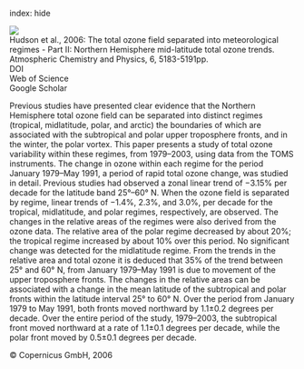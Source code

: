 index: hide

<div class="Citation">
    <div class="Citation-thumb CitationThumb-linked"  data-href="https://doi.org/10.5194/acp-6-5183-2006">
      <img src="https://static.claimspace.cloud/climate-study-static/refs/thumbs/10/Hudson_et_al_2006-thumb.png" />
    </div>

  <div class="Citation-body">
    <div class="Citation-text">Hudson et al., 2006: The total ozone field separated into meteorological regimes - Part II: Northern Hemisphere mid-latitude total ozone trends. <span class="Article-journal">Atmospheric Chemistry and Physics, </span><span class="Article-volume">6, </span>5183-5191pp.</div>
    <div class="Citation-links">
      <div class="CitationLink" data-href="https://doi.org/10.5194/acp-6-5183-2006">
        <div class="CitationLink-icon CitationLink-Doi"></div>
        <div class="CitationLink-text">DOI</div>
      </div>
      <div class="CitationLink" data-href="http://cel.webofknowledge.com/InboundService.do?customersID=atyponcel&smartRedirect=yes&mode=FullRecord&IsProductCode=Yes&product=CEL&Init=Yes&Func=Frame&action=retrieve&SrcApp=literatum&SrcAuth=atyponcel&SID=7CNc3cIRaBKjGbSujFM&UT=WOS:000242098800001">
        <div class="CitationLink-icon CitationLink-Isi"></div>
        <div class="CitationLink-text">Web of Science</div>
      </div>
      <div class="CitationLink" data-href="https://scholar.google.com/scholar?q=10.5194/acp-6-5183-2006">
        <div class="CitationLink-icon CitationLink-Scholar"></div>
        <div class="CitationLink-text">Google Scholar</div>
      </div>
    </div>
  </div>
</div>

Previous studies have presented clear evidence that the Northern Hemisphere total ozone field can be separated into distinct regimes (tropical, midlatitude, polar, and arctic) the boundaries of which are associated with the subtropical and polar upper troposphere fronts, and in the winter, the polar vortex. This paper presents a study of total ozone variability within these regimes, from 1979–2003, using data from the TOMS instruments. The change in ozone within each regime for the period January 1979–May 1991, a period of rapid total ozone change, was studied in detail. Previous studies had observed a zonal linear trend of −3.15% per decade for the latitude band 25°–60° N. When the ozone field is separated by regime, linear trends of −1.4%, 2.3%, and 3.0%, per decade for the tropical, midlatitude, and polar regimes, respectively, are observed. The changes in the relative areas of the regimes were also derived from the ozone data. The relative area of the polar regime decreased by about 20%; the tropical regime increased by about 10% over this period. No significant change was detected for the midlatitude regime. From the trends in the relative area and total ozone it is deduced that 35% of the trend between 25° and 60° N, from January 1979–May 1991 is due to movement of the upper troposphere fronts. The changes in the relative areas can be associated with a change in the mean latitude of the subtropical and polar fronts within the latitude interval 25° to 60° N. Over the period from January 1979 to May 1991, both fronts moved northward by 1.1±0.2 degrees per decade. Over the entire period of the study, 1979–2003, the subtropical front moved northward at a rate of 1.1±0.1 degrees per decade, while the polar front moved by 0.5±0.1 degrees per decade.

<div class="Citation-copy">
&copy; Copernicus GmbH, 2006
</div>